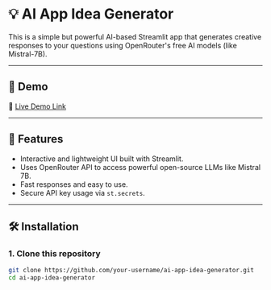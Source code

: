 # 💡 AI App Idea Generator

This is a simple but powerful AI-based Streamlit app that generates creative responses to your questions using OpenRouter's free AI models (like Mistral-7B).

---

## 🚀 Demo

🔗 [Live Demo Link](https://ai-chatbot-8u7uwybdb7evgsrw7yxvat.streamlit.app/)  

---
## 🧠 Features

- Interactive and lightweight UI built with Streamlit.
- Uses OpenRouter API to access powerful open-source LLMs like Mistral 7B.
- Fast responses and easy to use.
- Secure API key usage via `st.secrets`.

---

## 🛠️ Installation

### 1. Clone this repository
```bash
git clone https://github.com/your-username/ai-app-idea-generator.git
cd ai-app-idea-generator
```
